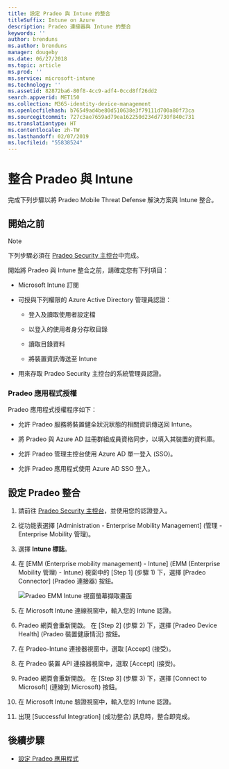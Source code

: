 ```yaml
---
title: 設定 Pradeo 與 Intune 的整合
titleSuffix: Intune on Azure
description: Pradeo 連接器與 Intune 的整合
keywords: ''
author: brenduns
ms.author: brenduns
manager: dougeby
ms.date: 06/27/2018
ms.topic: article
ms.prod: ''
ms.service: microsoft-intune
ms.technology: ''
ms.assetid: 82872ba6-80f8-4cc9-adf4-0ccd8ff26dd2
search.appverid: MET150
ms.collection: M365-identity-device-management
ms.openlocfilehash: b76549ad4be80d510638e3f79111d700a80f73ca
ms.sourcegitcommit: 727c3ae7659ad79ea162250d234d7730f840c731
ms.translationtype: HT
ms.contentlocale: zh-TW
ms.lasthandoff: 02/07/2019
ms.locfileid: "55838524"
---
```

# <a name="integrate-pradeo-with-intune"></a>整合 Pradeo 與 Intune

完成下列步驟以將 Pradeo Mobile Threat Defense 解決方案與 Intune 整合。

## <a name="before-you-begin"></a>開始之前

> [!NOTE]
> 下列步驟必須在 [Pradeo Security 主控台](https://www.apps-security.com)中完成。

開始將 Pradeo 與 Intune 整合之前，請確定您有下列項目：

-   Microsoft Intune 訂閱

-   可授與下列權限的 Azure Active Directory 管理員認證：

    -   登入及讀取使用者設定檔

    -   以登入的使用者身分存取目錄

    -   讀取目錄資料

    -   將裝置資訊傳送至 Intune

-   用來存取 Pradeo Security 主控台的系統管理員認證。

### <a name="pradeo-app-authorization"></a>Pradeo 應用程式授權

Pradeo 應用程式授權程序如下：

-   允許 Pradeo 服務將裝置健全狀況狀態的相關資訊傳送回 Intune。

-   將 Pradeo 與 Azure AD 註冊群組成員資格同步，以填入其裝置的資料庫。

-   允許 Pradeo 管理主控台使用 Azure AD 單一登入 (SSO)。

-   允許 Pradeo 應用程式使用 Azure AD SSO 登入。

## <a name="to-set-up-pradeo-integration"></a>設定 Pradeo 整合

1.  請前往 [Pradeo Security 主控台](https://www.apps-security.com)，並使用您的認證登入。

2.  從功能表選擇 [Administration - Enterprise Mobility Management] \(管理 - Enterprise Mobility 管理\)。

3.  選擇 **Intune 標誌**。

4.  在 [EMM (Enterprise mobility management) - Intune] \(EMM (Enterprise Mobility 管理) - Intune\) 視窗中的 [Step 1] \(步驟 1\) 下，選擇 [Pradeo Connector] \(Pradeo 連接器\) 按鈕。 

    ![Pradeo EMM Intune 視窗螢幕擷取畫面](./media/pradeo_setup.png)

5. 在 Microsoft Intune 連線視窗中，輸入您的 Intune 認證。

5.  Pradeo 網頁會重新開啟。 在 [Step 2] \(步驟 2\) 下，選擇 [Pradeo Device Health] \(Pradeo 裝置健康情況\) 按鈕。

7. 在 Pradeo-Intune 連接器視窗中，選取 [Accept] \(接受\)。 

8. 在 Pradeo 裝置 API 連接器視窗中，選取 [Accept] \(接受\)。

9. Pradeo 網頁會重新開啟。 在 [Step 3] \(步驟 3\) 下，選擇 [Connect to Microsoft] \(連線到 Microsoft\) 按鈕。 

10. 在 Microsoft Intune 驗證視窗中，輸入您的 Intune 認證。

11. 出現 [Successful Integration] \(成功整合\) 訊息時，整合即完成。

## <a name="next-steps"></a>後續步驟

-   [設定 Pradeo 應用程式](mtd-apps-ios-app-configuration-policy-add-assign.md)
